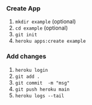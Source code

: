 ### Create App
1. ```mkdir example``` (optional)
2. ```cd example``` (optional)
3. ```git init```
4. ```heroku apps:create example```

### Add changes

1. ```heroku login```
2. ```git add .```
3. ```git commit  -m "msg"```
4. ```git push heroku main```
5. ```heroku logs --tail```
